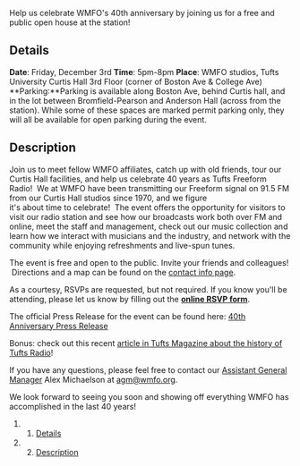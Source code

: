 Help us celebrate WMFO's 40th anniversary by joining us for a free and public open house at the station!

Details
-------

**Date**: Friday, December 3rd
 **Time**: 5pm-8pm
 **Place**: WMFO studios, Tufts University Curtis Hall 3rd Floor (corner of Boston Ave & College Ave)
 **Parking:**Parking is available along Boston Ave, behind Curtis hall, and in the lot between Bromfield-Pearson and Anderson Hall (across from the station). While some of these spaces are marked permit parking only, they will all be available for open parking during the event.

Description
-----------

Join us to meet fellow WMFO affiliates, catch up with old friends, tour our Curtis Hall facilities, and help us celebrate 40 years as Tufts Freeform Radio!  We at WMFO have been transmitting our Freeform signal on 91.5 FM from our Curtis Hall studios since 1970, and we figure it's about time to celebrate!  The event offers the opportunity for visitors to visit our radio station and see how our broadcasts work both over FM and online, meet the staff and management, check out our music collection and learn how we interact with musicians and the industry, and network with the community while enjoying refreshments and live-spun tunes.

The event is free and open to the public. Invite your friends and colleagues!  Directions and a map can be found on the [contact info page](https://wiki.wmfo.org/General_Info/Contact_Information "Contact Information").

As a courtesy, RSVPs are requested, but not required. If you know you'll be attending, please let us know by filling out the **[online RSVP form](https://spreadsheets.google.com/viewform?hl=en&formkey=dHhWUHI3dkYtMGZkbXcyaGtOMjhmZHc6MQ#gid=0 "https://spreadsheets.google.com/viewform?hl=en&formkey=dHhWUHI3dkYtMGZkbXcyaGtOMjhmZHc6MQ#gid=0")**.

The official Press Release for the event can be found here: [40th Anniversary Press Release](https://docs.google.com/viewer?a=v&pid=explorer&chrome=true&srcid=0B3xweaidKkRhZTczNGY5MzEtNGM1OS00NjFmLWFkZmMtNWIxZDhjODkxMzY2&hl=en "https://docs.google.com/viewer?a=v&pid=explorer&chrome=true&srcid=0B3xweaidKkRhZTczNGY5MzEtNGM1OS00NjFmLWFkZmMtNWIxZDhjODkxMzY2&hl=en")

Bonus: check out this recent [article in Tufts Magazine about the history of Tufts Radio](http://www.tufts.edu/alumni/magazine/fall2010/planet-tufts/good-morning.html "http://www.tufts.edu/alumni/magazine/fall2010/planet-tufts/good-morning.html")!

If you have any questions, please feel free to contact our [Assistant General Manager](https://wiki.wmfo.org/Executive_Board/GM's_Office/Asst._GM's_Office "Asst. GM's Office") Alex Michaelson at [agm@wmfo.org](mailto:agm@wmfo.org "mailto:agm@wmfo.org").

We look forward to seeing you soon and showing off everything WMFO has accomplished in the last 40 years!

1.  1. [Details](#Details)
2.  2. [Description](#Description)

